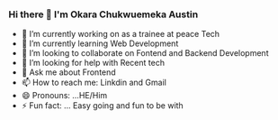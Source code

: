 ### Hi there 👋 I'm Okara Chukwuemeka Austin
- 🔭 I’m currently working on as  a trainee at peace Tech
- 🌱 I’m currently learning Web Development
- 👯 I’m looking to collaborate on Fontend and Backend Development
- 🤔 I’m looking for help with Recent tech
- 💬 Ask me about Frontend 
- 📫 How to reach me: Linkdin and Gmail
- 😄 Pronouns: ...HE/Him
- ⚡ Fun fact: ... Easy going and fun to be with

